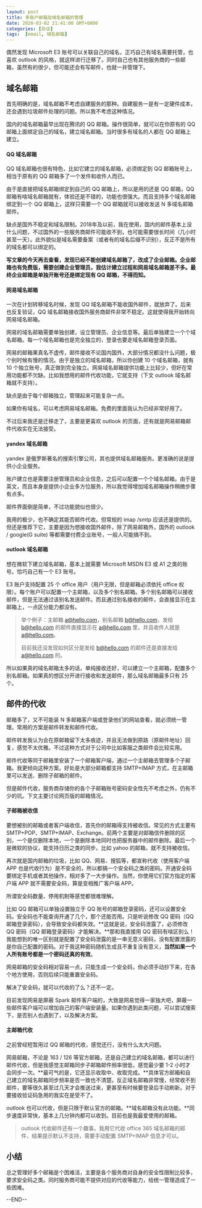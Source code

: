 ```yaml
---
layout: post
title: 多账户邮箱及域名邮箱的管理
date: 2020-03-02 21:41:00 GMT+0800
categories: [杂谈]
tags:  [email, 域名邮箱]
---
```


偶然发现 Microsoft E3 账号可以关联自己的域名，正巧自己有域名需要托管，也喜欢 outlook 的风格，就这样进行迁移了。同时自己也有其他服务商的一些邮箱，虽然有的很少，但可能还会有写邮件，也就一并管理下。

<!-- more -->

## 域名邮箱

首先明确的是，域名邮箱不考虑自建服务的那种。自建服务一是有一定硬件成本，还会遇到垃圾邮件处理的问题。所以我不考虑这种情况。

国内的域名邮箱最早出现在腾讯的 QQ 邮箱。操作很简单，就可以在你原有的 QQ 邮箱上面绑定自己的域名，建立域名邮箱。当时很多有域名的人都在 QQ 邮箱上建立。

#### QQ 域名邮箱

QQ 域名邮箱也很有特色，比如它建立的域名邮箱，必须绑定到 QQ 邮箱账号上，相当于原有的 QQ 邮箱多了一个发件和收件人而已。

由于是直接把域名邮箱绑定到自己的 QQ 邮箱上，所以是用的还是 QQ 邮箱，QQ 邮箱有啥域名邮箱就有，体验还是不错的，功能也很强大。而且支持多个域名邮箱绑定到一个 QQ 邮箱上，这样只需要一个 QQ 邮箱就可以接收发送 N 多域名邮箱邮件。

缺点是国外不稳定和域名限制。2018年及以前，我在使用，国内的邮件基本上没什么问题，不过国外的一些服务商邮件可能收不到，也可能需要很长时间（几小时甚至一天）。此外貌似是域名需要备案（或者有的域名后缀不识别），反正不是所有的域名都可以绑定的。

**写文章的今天再去查看，发现已经不能创建域名邮箱了，改成了企业邮箱。企业邮箱也有免费版，需要创建企业管理员，我估计建立过程和网易域名邮箱差不多。最终企业邮箱是单独开账号还是绑定现有 QQ 邮箱，不得而知。**

#### 网易域名邮箱

一次在计划转移域名时候，发现 QQ 域名邮箱不能收国外邮件，就放弃了。后来也反复验证，QQ 域名邮箱接收国外服务商邮件非常不稳定。这就使得我开始转向网易域名邮箱。

网易的域名邮箱需要单独创建，设立管理员、企业信息等。最后单独建立一个个域名邮箱。每一个域名邮箱也是完全独立的，登录也要走域名邮箱登录页面。

网易的邮箱果真名不虚传，邮件接收不论国内国外，大部分情况都没什么问题，极个别时候有慢的情况。由于是独立的域名邮箱，所以你创建 10 个域名邮箱，就有 10 个独立账号，真正做到完全独立。网易域名邮箱提供功能上比较少，但好在常用功能都不欠缺。比如我想用的邮件代收功能，它就支持（下文 outlook 域名邮箱就不支持）。

缺点是由于每个邮箱独立，管理起来可能复杂一点。

如果你有域名，可以考虑网易域名邮箱。免费的里面我认为已经非常好用了。

不过后来我还是迁移走了，主要是更喜欢 outlook 的页面，还有就是网易邮箱邮件代收实在无法接受。

#### yandex 域名邮箱

yandex 是俄罗斯著名的搜索引擎公司，其也提供域名邮箱服务。更准确的说是提供小企业服务。

账户建立也是需要注册管理员和企业信息，之后可以配置一个个域名邮箱。由于是英文，而且本身是提供小企业多方位服务，所以我觉得增加域名邮箱操作稍微步骤有点多。

邮件界面倒是简单，不过功能貌似也很少。

我用的极少，也不确定其能否邮件代收。但常规的 imap /smtp 应该还是提供的。但还是推荐下它，主要是因为想接收国外邮件，除了网易邮箱外，国外的 outlook / google(G suite) 等都需要付费企业账号，一般人可能搞不到。

#### outlook 域名邮箱

想在微软下建立域名邮箱，基本上就需要 Microsoft MSDN E3 或 A1 之类的账号。恰巧自己有一个 E3 账号。

E3 账户支持配置 25 个 office 用户（用户无限，但是邮箱必须依托 office 权限）。每个账户可以配置一个主邮箱，以及多个别名邮箱。多个别名邮箱可以接收邮件，但是无法通过该别名发送邮件。而且通过别名接收的邮件，会直接显示在主邮箱上，一点区分能力都没有。

> 举个例子：主邮箱 a@hello.com，别名邮箱 b@hello.com，发给 b@hello.com 的邮件直接显示在 a@hello.com 里，并且收件人就是 a@hello.com。
> 
> 目前我还没发现如何区分是发给 b@hello.com 的邮件还是直接发给 a@hello.com 的。

所以如果真的域名邮箱太多的话，单纯接收还好，可以建立一个主邮箱，配置多个别名邮箱。如果真的想区分开进行接收和发送邮件，那么域名邮箱最多只有 25 个。

## 邮件的代收

邮箱多了，又不可能装 N 多邮箱客户端或登录他们的网站查看，就必须统一管理。常用的方案是邮件转发和邮件代收。

邮件转发我认为会在原邮箱留下太多痕迹，并且无法做到原路（原邮件地址）回复，感觉不太优雅。不过这种方式对于公司中比如客服之类邮件会比较实用。

邮件代收等同于邮箱里安装了一个邮箱客户端，通过一个主邮箱去管理多个子邮箱。我更倾向这种方案。好处是大部分邮箱都支持 SMTP+IMAP 方式，在主邮箱里可以发送、删除子邮箱的邮件。

但是邮件代收，服务商存储你的各个子邮箱账号密码安全性先不考虑之外，仍有不少的坑。下文主要讨论网页版的邮箱情况。

#### 子邮箱被收信

要想被别的邮箱或者客户端收信，首先你的邮箱得支持被收信。常见的方式主要有 SMTP+POP、SMTP+IMAP、Exchange。前两个主要是对邮箱信件删除的区别，一个是仅删除本地，一个是删除本地同时也把服务器中的邮件删除。最后一个是微软的协议，能支持日历之类的同步。比如 yahoo 的邮箱，就不支持被收信。

再次就是国内邮箱的垃圾，比如 QQ、网易、搜狐等，都宣称代收（使用客户端 APP 也是代收行为）是不安全的，所以都搞一个安全码之类的密码。开通安全码要绑定手机或者其他操作，相对多了一大步操作。当然，你使用它们官方指定的客户端 APP 就不需要安全码，算是变相推广客户端 APP。

所谓安全码数量、停用机制等感觉都很难理解。

比如 QQ 邮箱可以单独设置独立于 QQ 账号的邮箱登录密码，还可以设置安全码。安全码也不能查询开通了几个，那个还能否用。只是听说修改 QQ 密码（QQ 邮箱登录密码），会导致安全码都失效。**这就是说，安全码泄露了，必须修改 QQ 密码（QQ 邮箱登录密码）才能解决。**那和我直接用 QQ 密码有啥区别么！我能想到的唯一区别就是配置了安全码泄露的是一串无意义密码，没有配置泄露的是你自己配置的密码。对于我这种密码随机生成且不重复没有意义，**当然如果一个人所有账号都是一个密码还真的有效**。

网易邮箱的安全码相对容易一点，只能生成一个安全码，你必须手动抄下来，在各个地方使用，否则后续只能重置安全码。

解决了安全码，就可以代收的了么？还不一定。

目前发现网易是屏蔽 Spark 邮件客户端的，大致是网易觉得一家独大吧，屏蔽一些邮件客户端可以增加自己的客户端安装量。如果你遇到此类问题，可以尝试搜索下，是否别人也遇到了，以及解决方案。

#### 主邮箱代收

之前曾经短暂用过 QQ 邮箱的代收，感觉还行，没有什么太大问题。

网易邮箱，不论是 163 / 126 等官方邮箱，还是自己建立的域名邮箱，都可以进行邮件代收，但是我感觉主邮箱同步子邮箱邮件频率很低，感觉最少要 1-2 小时才会同步一次。**最可气的是，它还显示收取中、收取完成。**具体官方邮箱和自己建立的域名邮箱同步频率是否一致也不清楚。反正域名邮箱非常慢，经常收不到邮件，要等很久甚至过几天才会推送过来，更甚至有时候要登录后手动刷新。对于要接收验证码急用的我实在是受不了。

outlook 也可以代收，但是只限于默认官方的邮箱。**域名邮箱没有此功能。**同步速度非常快，基本上几分钟内都可以收到。目前也是我最爱使用的邮箱。

> outlook 代收邮件还有一个趣事。我用它代收 office 365 域名邮箱的邮件，结果提示默认不支持，需要手动配置 SMTP+IMAP 信息才可以。

## 小结

总之管理好多个邮箱是个困难活，主要是各个服务商对自身的安全性限制比较多，要求安全码之类。同时服务商可能不提供对应的代收等能力，给统一管理造成了一些困难。

--END--